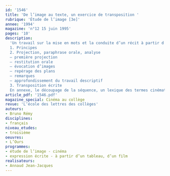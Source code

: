 ```yaml
---
id: '1546'
title: 'De l’image au texte, un exercice de transposition '
rubrique: 'Étude de l’image [3e]'
annee: '1994'
magazine: 'n°12 15 juin 1995'
pages: '10'
description: 
  'Un travail sur la mise en mots et la conduite d’un récit à partir d’images de fiction fournies par une séquence de film. Exemple choisi : « L’Ours », de Jean-Jacques Annaud…
  1. Principes
  2. Projection, paraphrase orale, analyse
  – première projection
  – restitution orale
  – évocation d’images
  – repérage des plans
  – remarques
  – approfondissement du travail descriptif
  3. Transposition écrite
  En annexe, le découpage de la séquence, un lexique des termes cinématographiques.'
article_pdf: '1546.pdf'
magazine_special: Cinéma au collège
revue: 'L’école des lettres des collèges'
auteurs:
- Bruno Rémy
disciplines:
- français
niveau_etudes:
- troisième
oeuvres:
- L’Ours
programmes:
- étude de l’image - cinéma
- expression écrite - à partir d’un tableau, d’un film
realisateurs:
- Annaud Jean-Jacques
---
```

